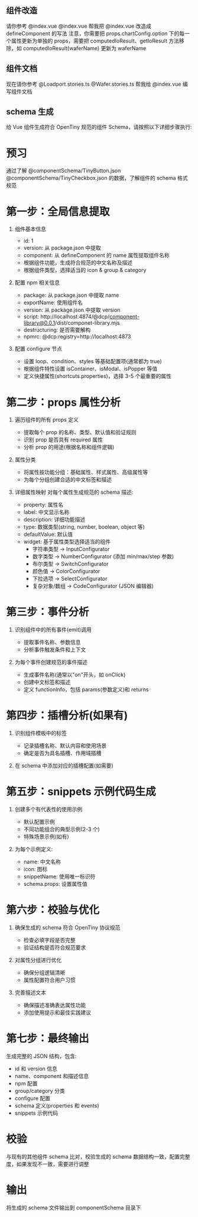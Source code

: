 ## 组件改造

请你参考 @index.vue @index.vue 帮我把 @index.vue 改造成 defineComponent 的写法
注意，你需要把 props.chartConfig.option 下的每一个属性更新为单独的 props，需要把 computedIoResult、getIoResult 方法移除，如 computedIoResult(waferName) 更新为 waferName

## 组件文档

现在请你参考 @Loadport.stories.ts @Wafer.stories.ts 帮我给 @index.vue 编写组件文档

## schema 生成

给 Vue 组件生成符合 OpenTiny 规范的组件 Schema，请按照以下详细步骤执行:

# 预习

通过了解 @componentSchema/TinyButton.json @componentSchema/TinyCheckbox.json 的数据，了解组件的 schema 格式规范

# 第一步：全局信息提取

1. 组件基本信息

   - id: 1
   - version: 从 package.json 中提取
   - component: 从 defineComponent 的 name 属性提取组件名称
   - 根据组件功能，生成符合规范的中文名称及描述
   - 根据组件类型，选择适当的 icon & group & category

2. 配置 npm 相关信息

   - package: 从 package.json 中提取 name
   - exportName: 使用组件名
   - version: 从 package.json 中提取 version
   - script: http://localhost:4874/@dcp/component-library@0.0.1/dist/componet-library.mjs
   - destructuring: 是否需要解构
   - npmrc: @dcp:registry=http://localhost:4873

3. 配置 configure 节点
   - 设置 loop、condition、styles 等基础配置项(通常都为 true)
   - 根据组件特性设置 isContainer、isModal、isPopper 等值
   - 定义快捷属性(shortcuts.properties)，选择 3-5 个最重要的属性

# 第二步：props 属性分析

1. 遍历组件的所有 props 定义

   - 提取每个 prop 的名称、类型、默认值和验证规则
   - 识别 prop 是否具有 required 属性
   - 分析 prop 的用途(根据名称和组件逻辑)

2. 属性分类

   - 将属性按功能分组：基础属性、样式属性、高级属性等
   - 为每个分组创建合适的中文标签和描述

3. 详细属性映射
   对每个属性生成规范的 schema 描述:
   - property: 属性名
   - label: 中文显示名称
   - description: 详细功能描述
   - type: 数据类型(string, number, boolean, object 等)
   - defaultValue: 默认值
   - widget: 基于属性类型选择适当的组件
     - 字符串类型 → InputConfigurator
     - 数字类型 → NumberConfigurator (添加 min/max/step 参数)
     - 布尔类型 → SwitchConfigurator
     - 颜色值 → ColorConfigurator
     - 下拉选项 → SelectConfigurator
     - 复杂对象/数组 → CodeConfigurator (JSON 编辑器)

# 第三步：事件分析

1. 识别组件中的所有事件(emit)调用

   - 提取事件名称、参数信息
   - 分析事件触发条件和上下文

2. 为每个事件创建规范的事件描述
   - 生成事件名称(通常以"on"开头，如 onClick)
   - 创建中文标签和描述
   - 定义 functionInfo，包括 params(参数定义)和 returns

# 第四步：插槽分析(如果有)

1. 识别组件模板中的<slot>标签

   - 记录插槽名称、默认内容和使用场景
   - 确定是否为具名插槽、作用域插槽

2. 在 schema 中添加对应的插槽配置(如需要)

# 第五步：snippets 示例代码生成

1. 创建多个有代表性的使用示例

   - 默认配置示例
   - 不同功能组合的典型示例(2-3 个)
   - 特殊场景示例(如有)

2. 为每个示例定义:
   - name: 中文名称
   - icon: 图标
   - snippetName: 使用唯一标识符
   - schema.props: 设置属性值

# 第六步：校验与优化

1. 确保生成的 schema 符合 OpenTiny 协议规范

   - 检查必填字段是否完整
   - 验证结构是否符合规范要求

2. 对属性分组进行优化

   - 确保分组逻辑清晰
   - 属性配置符合用户习惯

3. 完善描述文本
   - 确保描述准确表达属性功能
   - 添加使用提示和最佳实践建议

# 第七步：最终输出

生成完整的 JSON 结构，包含:

- id 和 version 信息
- name、component 和描述信息
- npm 配置
- group/category 分类
- configure 配置
- schema 定义(properties 和 events)
- snippets 示例代码

# 校验

与现有的其他组件 schema 比对，校验生成的 schema 数据结构一致，配置完整度，如果发现不一致，需要进行调整

# 输出

将生成的 schema 文件输出到 componentSchema 目录下
